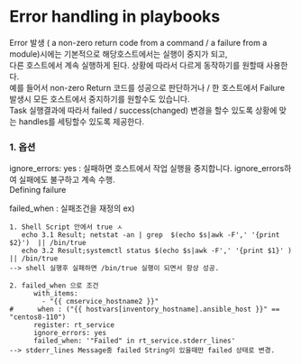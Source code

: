 # Error handling in playbooks 
Error 발생 ( a non-zero return code from a command / a failure from a module)시에는 기본적으로 해당호스트에서는 실행이 중지가 되고,  
다른 호스트에서 계속 실행하게 된다. 상황에 따라서 다르게 동작하기를 원할때 사용한다.    
예를 들어서 non-zero Return 코드를 성공으로 판단하거나  / 한 호스트에서 Failure 발생시 모든 호스트에서 중지하기를 원할수도 있습니다.  
Task 실행결과에 따라서  failed /  success(changed) 변경을 할수 있도록    상황에 맞는 handles를 세팅할수 있도록 제공한다.  

### 1. 옵션
ignore_errors: yes  :  실패하면 호스트에서 작업 실행을 중지합니다.  ignore_errors하여 실패에도 불구하고 계속 수행.  
Defining failure  

failed_when : 실패조건을 재정의 
ex)
```
1. Shell Script 안에서 true ㅅ
   echo 3.1 Result; netstat -an | grep  $(echo $s|awk -F',' '{print $2}')  || /bin/true
   echo 3.2 Result;systemctl status $(echo $s|awk -F',' '{print $1}' )  || /bin/true
--> shell 실행후 실패하면 /bin/true 실행이 되면서 항상 성공.

2. failed_when 으로 조건
      with_items: 
        - "{{ cmservice_hostname2 }}"
#      when : ("{{ hostvars[inventory_hostname].ansible_host }}" == "centos8-110")
      register: rt_service
      ignore_errors: yes
      failed_when: '"Failed" in rt_service.stderr_lines'
--> stderr_lines Message중 failed String이 있을때만 failed 상태로 변경. 
```
